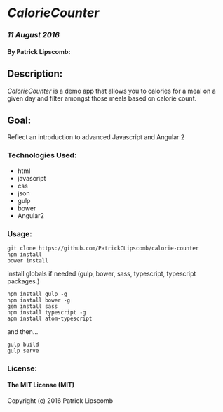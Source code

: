 # _CalorieCounter_

### _11 August 2016_

#### By Patrick Lipscomb:

## Description:
_CalorieCounter_ is a demo app that allows you to calories for a meal on a given day and filter amongst those meals based on calorie count.

## Goal:
Reflect an introduction to advanced Javascript and Angular 2

### Technologies Used:
- html
- javascript
- css
- json
- gulp
- bower
- Angular2

### Usage:

```
git clone https://github.com/PatrickCLipscomb/calorie-counter
npm install
bower install
```
install globals if needed (gulp, bower, sass, typescript, typescript packages.)
```
npm install gulp -g
npm install bower -g
gem install sass
npm install typescript -g
apm install atom-typescript

```
and then...

```
gulp build
gulp serve
```
### License:
#### The MIT License (MIT)
Copyright (c) 2016 Patrick Lipscomb
